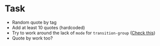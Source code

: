 # Task
* Random quote by tag
* Add at least 10 quotes (hardcoded)
* Try to work around the lack of `mode` for `transition-group` ([Check this](https://stackoverflow.com/questions/46221656/vue-js-transition-on-replacing-list))
* Quote by work too?
